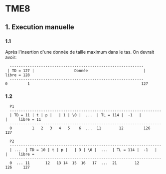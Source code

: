 # TME8

## 1. Execution manuelle

### 1.1

Après l'insertion d'une donnée de taille maximum dans le tas. On devrait avoir:  

      ------------------------------------------------------------
     | TD = 127 |                  Donnée                         |     libre = 128
      ------------------------------------------------------------
    0         1                                                  127

### 1.2

      P1
      --------------------------------------------------------------------
      | TD = 11 | t | p |   | 1 | \0 |  ...  | TL = 114 |  -1   |         |     libre = 11
      --------------------------------------------------------------------
      0         1   2   3   4   5    6  ...  11        12         126     127

      P2
      --------------------------------------------------------------------
      | ...  | TD = 10 | t | p |   | 3 | \0 |  ...  | TL = 114 |  -1   |         |     libre =
      --------------------------------------------------------------------
      0  ... 11       12   13 14  15  16   17  ...  21        12         126     127
